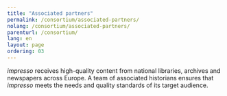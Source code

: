 ```yaml
---
title: "Associated partners"
permalink: /consortium/associated-partners/
nolang: /consortium/associated-partners/
parenturl: /consortium/
lang: en
layout: page
ordering: 03
---
```


<!-- content here will serve as an intro. Cfr. _layouts/consortium.html -->
*impresso* receives high-quality content from national libraries, archives and newspapers across Europe. A team of associated historians ensures that *impresso* meets the needs and quality standards of its target audience.
